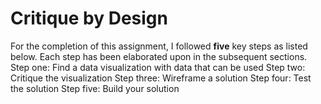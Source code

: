 # Critique by Design
For the completion of this assignment, I followed **five** key steps as listed below. Each step has been elaborated upon in the subsequent sections. 
Step one: Find a data visualization with data that can be used
Step two: Critique the visualization
Step three: Wireframe a solution
Step four: Test the solution
Step five: Build your solution
